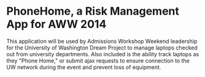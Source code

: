 # PhoneHome, a Risk Management App for AWW 2014

This application will be used by Admissions Workshop Weekend leadership for the University of Washington Dream Project to manage laptops checked out from university departments. Also included is the ability track laptops as they "Phone Home," or submit ajax requests to ensure connection to the UW network during the event and prevent loss of equipment.
